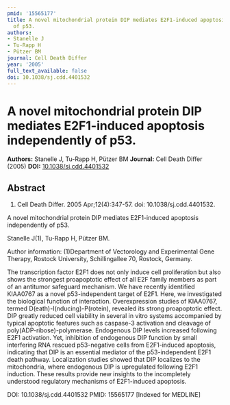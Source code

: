 ```yaml
---
pmid: '15565177'
title: A novel mitochondrial protein DIP mediates E2F1-induced apoptosis independently
  of p53.
authors:
- Stanelle J
- Tu-Rapp H
- Pützer BM
journal: Cell Death Differ
year: '2005'
full_text_available: false
doi: 10.1038/sj.cdd.4401532
---
```


# A novel mitochondrial protein DIP mediates E2F1-induced apoptosis independently of p53.
**Authors:** Stanelle J, Tu-Rapp H, Pützer BM
**Journal:** Cell Death Differ (2005)
**DOI:** [10.1038/sj.cdd.4401532](https://doi.org/10.1038/sj.cdd.4401532)

## Abstract

1. Cell Death Differ. 2005 Apr;12(4):347-57. doi: 10.1038/sj.cdd.4401532.

A novel mitochondrial protein DIP mediates E2F1-induced apoptosis independently 
of p53.

Stanelle J(1), Tu-Rapp H, Pützer BM.

Author information:
(1)Department of Vectorology and Experimental Gene Therapy, Rostock University, 
Schillingallee 70, Rostock, Germany.

The transcription factor E2F1 does not only induce cell proliferation but also 
shows the strongest proapoptotic effect of all E2F family members as part of an 
antitumor safeguard mechanism. We have recently identified KIAA0767 as a novel 
p53-independent target of E2F1. Here, we investigated the biological function of 
interaction. Overexpression studies of KIAA0767, termed 
D(eath)-I(nducing)-P(rotein), revealed its strong proapoptotic effect. DIP 
greatly reduced cell viability in several in vitro systems accompanied by 
typical apoptotic features such as caspase-3 activation and cleavage of 
poly(ADP-ribose)-polymerase. Endogenous DIP levels increased following E2F1 
activation. Yet, inhibition of endogenous DIP function by small interfering RNA 
rescued p53-negative cells from E2F1-induced apoptosis, indicating that DIP is 
an essential mediator of the p53-independent E2F1 death pathway. Localization 
studies showed that DIP localizes to the mitochondria, where endogenous DIP is 
upregulated following E2F1 induction. These results provide new insights to the 
incompletely understood regulatory mechanisms of E2F1-induced apoptosis.

DOI: 10.1038/sj.cdd.4401532
PMID: 15565177 [Indexed for MEDLINE]
